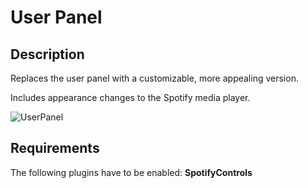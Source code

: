 # User Panel

## Description

Replaces the user panel with a customizable, more appealing version.

Includes appearance changes to the Spotify media player.

![UserPanel](/docs/_media/UserPanel.png)

## Requirements

The following plugins have to be enabled:
**SpotifyControls**